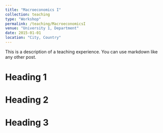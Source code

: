 ```yaml
---
title: "Macroeconomics I"
collection: teaching
type: "Workshop"
permalink: /teaching/MacroeconomicsI
venue: "University 1, Department"
date: 2015-01-01
location: "City, Country"
---
```


This is a description of a teaching experience. You can use markdown like any other post.

Heading 1
======

Heading 2
======

Heading 3
======
